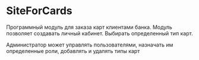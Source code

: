 # SiteForCards

Программный модуль для заказа карт клиентами банка.
Модуль позволяет создавать личный кабинет. Выбирать определенный тип карт.

Администратор может управлять пользователями, назначать им определенные роли, добавлять и удалять типы карт
